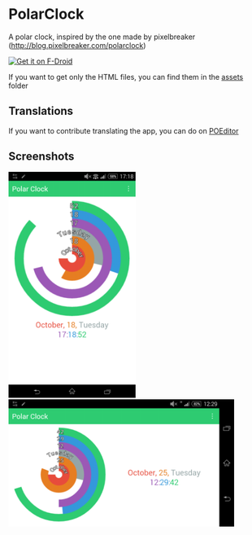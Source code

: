 # PolarClock
A polar clock, inspired by the one made by pixelbreaker (http://blog.pixelbreaker.com/polarclock)

[<img src="https://f-droid.org/badge/get-it-on.png"
      alt="Get it on F-Droid"
      height="80">](https://f-droid.org/app/eu.polarclock)
 
If you want to get only the HTML files, you can find them in the [assets](/app/src/main/assets) folder

## Translations
If you want to contribute translating the app, you can do on [POEditor](https://poeditor.com/join/project/lQpXOCYho7)

## Screenshots
<img src="./screenshot.png" width="250"><br>
<img src="./screenshot-landscape.png" height="250">

